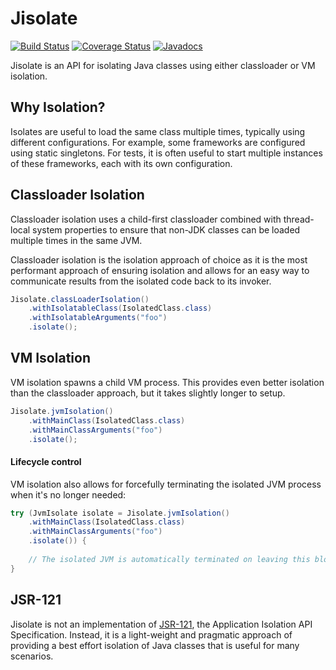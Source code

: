 # Jisolate

[![Build Status](https://travis-ci.org/chrisgleissner/jisolate.svg?branch=master)](https://travis-ci.org/chrisgleissner/jisolate)
[![Coverage Status](https://coveralls.io/repos/chrisgleissner/jisolate/badge.svg)](https://coveralls.io/r/chrisgleissner/jisolate)
[![Javadocs](https://www.javadoc.io/badge/com.github.chrisgleissner/jisolate.svg)](https://www.javadoc.io/doc/com.github.chrisgleissner/jisolate)

Jisolate is an API for isolating Java classes using either classloader or VM isolation. 

## Why Isolation?

Isolates are useful to load the same class multiple times, typically using different configurations.
For example, some frameworks are configured using static singletons. For tests, it is often useful 
to start multiple instances of these frameworks, each with its own configuration.  


## Classloader Isolation

Classloader isolation uses a child-first classloader combined with thread-local system properties
to ensure that non-JDK classes can be loaded multiple times in the same JVM. 

Classloader isolation is the isolation approach of choice as it is the most performant approach of ensuring isolation
and allows for an easy way to communicate results from the isolated code back to its invoker.

```java
Jisolate.classLoaderIsolation()
    .withIsolatableClass(IsolatedClass.class)
    .withIsolatableArguments("foo")
    .isolate();
```

## VM Isolation

VM isolation spawns a child VM process. This provides even better isolation than the classloader approach,
but it takes slightly longer to setup.

```java
Jisolate.jvmIsolation()
    .withMainClass(IsolatedClass.class)
    .withMainClassArguments("foo")
    .isolate();
```

#### Lifecycle control

VM isolation also allows for forcefully terminating the isolated JVM process when it's no longer needed:

```java
try (JvmIsolate isolate = Jisolate.jvmIsolation()
    .withMainClass(IsolatedClass.class)
    .withMainClassArguments("foo")
    .isolate()) {
    
    // The isolated JVM is automatically terminated on leaving this block    
}
```

## JSR-121

Jisolate is not an implementation of <a href="http://www.jcp.org/en/jsr/detail?id=121">JSR-121</a>, the Application
Isolation API Specification. Instead, it is a light-weight and pragmatic approach of providing
a best effort isolation of Java classes that is useful for many scenarios.

